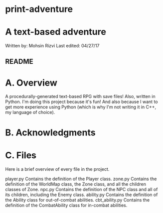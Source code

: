 # print-adventure
# A text-based adventure
Written by:  Mohsin Rizvi
Last edited: 04/27/17

## README

# A. Overview

A procedurally-generated text-based RPG with save files! Also, written
in Python. I'm doing this project because it's fun! And also because
I want to get more experience using Python (which is why I'm not
writing it in C++, my language of choice).

# B. Acknowledgments



# C. Files

Here is a brief overview of every file in the project.

  player.py
    Contains the definition of the Player class.
  zone.py
    Contains the definition of the WorldMap class, the Zone class, and
    all the children classes of Zone.
  npc.py
    Contains the definition of the NPC class and all of its children,
    including the Enemy class.
  ability.py
    Contains the definition of the Ability class for out-of-combat
    abilities.
  cbt_ability.py
    Contains the definition of the CombatAbility class for in-combat
    abilities.
